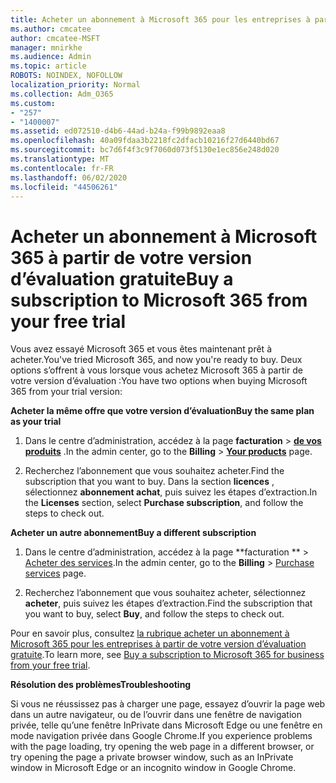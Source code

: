 ```yaml
---
title: Acheter un abonnement à Microsoft 365 pour les entreprises à partir de votre version d’évaluation gratuite
ms.author: cmcatee
author: cmcatee-MSFT
manager: mnirkhe
ms.audience: Admin
ms.topic: article
ROBOTS: NOINDEX, NOFOLLOW
localization_priority: Normal
ms.collection: Adm_O365
ms.custom:
- "257"
- "1400007"
ms.assetid: ed072510-d4b6-44ad-b24a-f99b9892eaa8
ms.openlocfilehash: 40a09fdaa3b2218fc2dfacb10216f27d6440bd67
ms.sourcegitcommit: bc7d6f4f3c9f7060d073f5130e1ec856e248d020
ms.translationtype: MT
ms.contentlocale: fr-FR
ms.lasthandoff: 06/02/2020
ms.locfileid: "44506261"
---
```

# <a name="buy-a-subscription-to-microsoft-365-from-your-free-trial"></a><span data-ttu-id="50a3c-102">Acheter un abonnement à Microsoft 365 à partir de votre version d’évaluation gratuite</span><span class="sxs-lookup"><span data-stu-id="50a3c-102">Buy a subscription to Microsoft 365 from your free trial</span></span>

<span data-ttu-id="50a3c-103">Vous avez essayé Microsoft 365 et vous êtes maintenant prêt à acheter.</span><span class="sxs-lookup"><span data-stu-id="50a3c-103">You've tried Microsoft 365, and now you're ready to buy.</span></span> <span data-ttu-id="50a3c-104">Deux options s’offrent à vous lorsque vous achetez Microsoft 365 à partir de votre version d’évaluation :</span><span class="sxs-lookup"><span data-stu-id="50a3c-104">You have two options when buying Microsoft 365 from your trial version:</span></span>
  
 <span data-ttu-id="50a3c-105">**Acheter la même offre que votre version d’évaluation**</span><span class="sxs-lookup"><span data-stu-id="50a3c-105">**Buy the same plan as your trial**</span></span>
  
1. <span data-ttu-id="50a3c-106">Dans le centre d’administration, accédez à la page **facturation** \> **[de vos produits](https://go.microsoft.com/fwlink/p/?linkid=842054)** .</span><span class="sxs-lookup"><span data-stu-id="50a3c-106">In the admin center, go to the **Billing** \> **[Your products](https://go.microsoft.com/fwlink/p/?linkid=842054)** page.</span></span>

2. <span data-ttu-id="50a3c-107">Recherchez l’abonnement que vous souhaitez acheter.</span><span class="sxs-lookup"><span data-stu-id="50a3c-107">Find the subscription that you want to buy.</span></span> <span data-ttu-id="50a3c-108">Dans la section **licences** , sélectionnez **abonnement achat**, puis suivez les étapes d’extraction.</span><span class="sxs-lookup"><span data-stu-id="50a3c-108">In the **Licenses** section, select **Purchase subscription**, and follow the steps to check out.</span></span>

<span data-ttu-id="50a3c-109">**Acheter un autre abonnement**</span><span class="sxs-lookup"><span data-stu-id="50a3c-109">**Buy a different subscription**</span></span>
  
1. <span data-ttu-id="50a3c-110">Dans le centre d’administration, accédez à la page \*\*facturation \*\* \> [Acheter des services](https://go.microsoft.com/fwlink/p/?linkid=868433).</span><span class="sxs-lookup"><span data-stu-id="50a3c-110">In the admin center, go to the **Billing** \> [Purchase services](https://go.microsoft.com/fwlink/p/?linkid=868433) page.</span></span>

3. <span data-ttu-id="50a3c-111">Recherchez l’abonnement que vous souhaitez acheter, sélectionnez **acheter**, puis suivez les étapes d’extraction.</span><span class="sxs-lookup"><span data-stu-id="50a3c-111">Find the subscription that you want to buy, select **Buy**, and follow the steps to check out.</span></span>

<span data-ttu-id="50a3c-112">Pour en savoir plus, consultez [la rubrique acheter un abonnement à Microsoft 365 pour les entreprises à partir de votre version d’évaluation gratuite](https://docs.microsoft.com/microsoft-365/commerce/buy-a-subscription-from-your-free-trial).</span><span class="sxs-lookup"><span data-stu-id="50a3c-112">To learn more, see [Buy a subscription to Microsoft 365 for business from your free trial](https://docs.microsoft.com/microsoft-365/commerce/buy-a-subscription-from-your-free-trial).</span></span>

<span data-ttu-id="50a3c-113">**Résolution des problèmes**</span><span class="sxs-lookup"><span data-stu-id="50a3c-113">**Troubleshooting**</span></span>

<span data-ttu-id="50a3c-114">Si vous ne réussissez pas à charger une page, essayez d’ouvrir la page web dans un autre navigateur, ou de l’ouvrir dans une fenêtre de navigation privée, telle qu’une fenêtre InPrivate dans Microsoft Edge ou une fenêtre en mode navigation privée dans Google Chrome.</span><span class="sxs-lookup"><span data-stu-id="50a3c-114">If you experience problems with the page loading, try opening the web page in a different browser, or try opening the page a private browser window, such as an InPrivate window in Microsoft Edge or an incognito window in Google Chrome.</span></span>
